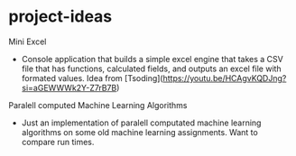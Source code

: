 # project-ideas

Mini Excel
* Console application that builds a simple excel engine that takes a CSV file that has functions, calculated fields, and outputs an excel file with formated values. Idea from [Tsoding]\(https://youtu.be/HCAgvKQDJng?si=aGEWWWk2Y-Z7rB7B)

Paralell computed Machine Learning Algorithms
* Just an implementation of paralell computated machine learning algorithms on some old machine learning assignments. Want to compare run times.

